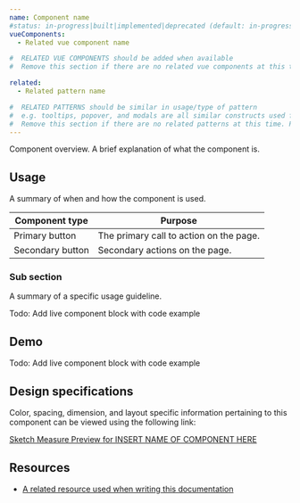 ```yaml
---
name: Component name
#status: in-progress|built|implemented|deprecated (default: in-progress)
vueComponents:
  - Related vue component name

#  RELATED VUE COMPONENTS should be added when available
#  Remove this section if there are no related vue components at this time. Please list them in alphabetical order.

related:
  - Related pattern name

#  RELATED PATTERNS should be similar in usage/type of pattern
#  e.g. tooltips, popover, and modals are all similar constructs used for different purposes
#  Remove this section if there are no related patterns at this time. Please list them in alphabetical order.
---
```


Component overview. A brief explanation of what the component is.

## Usage

A summary of when and how the component is used.

<!--
  EXAMPLE TABLE, this can be used to highlight Do's & Don'ts or specific rule sets
  DO NOT add static images to any page at this time.
-->

|Component type|Purpose|
|--- |--- |
|Primary button|The primary call to action on the page.|
|Secondary button|Secondary actions on the page.|

### Sub section

<!--
  SUB SECTIONS, use these to highlight component specific rules. You can add as many sub-sections as needed, use your best judgement
  e.g. truncation rules
-->

A summary of a specific usage guideline.

Todo: Add live component block with code example

## Demo

<!--
  DEMO, keep this section for all patterns, the code block demo will be added at a later date
-->

Todo: Add live component block with code example

## Design specifications

<!--
  DESIGN SPECIFICATIONS, add a link here to the component-specific sketch-measure preview.
  All design specifications should live in the design repo under 'hosted/design-gitlab-specs/COMPONENTNAME-spec-previews'
  *** If there are max-width, min-width, or other specs that should be known about this component,
  please add it in Sketch Measur via a note.
  This link must ALWAYS be included.
-->

Color, spacing, dimension, and layout specific information pertaining to this component can be viewed using the following link:

[Sketch Measure Preview for INSERT NAME OF COMPONENT HERE](/)

## Resources

*   [A related resource used when writing this documentation](/)
